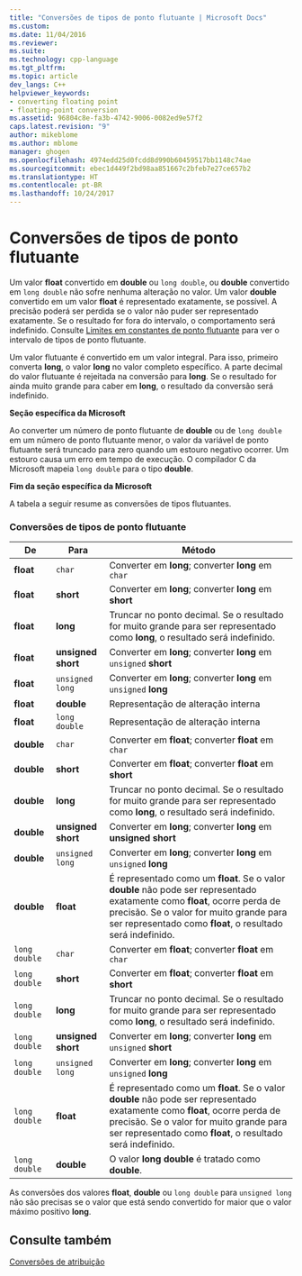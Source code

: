 ```yaml
---
title: "Conversões de tipos de ponto flutuante | Microsoft Docs"
ms.custom: 
ms.date: 11/04/2016
ms.reviewer: 
ms.suite: 
ms.technology: cpp-language
ms.tgt_pltfrm: 
ms.topic: article
dev_langs: C++
helpviewer_keywords:
- converting floating point
- floating-point conversion
ms.assetid: 96804c8e-fa3b-4742-9006-0082ed9e57f2
caps.latest.revision: "9"
author: mikeblome
ms.author: mblome
manager: ghogen
ms.openlocfilehash: 4974edd25d0fcdd8d990b60459517bb1148c74ae
ms.sourcegitcommit: ebec1d449f2bd98aa851667c2bfeb7e27ce657b2
ms.translationtype: HT
ms.contentlocale: pt-BR
ms.lasthandoff: 10/24/2017
---
```

# <a name="conversions-from-floating-point-types"></a>Conversões de tipos de ponto flutuante
Um valor **float** convertido em **double** ou `long double`, ou **double** convertido em `long double` não sofre nenhuma alteração no valor. Um valor **double** convertido em um valor **float** é representado exatamente, se possível. A precisão poderá ser perdida se o valor não puder ser representado exatamente. Se o resultado for fora do intervalo, o comportamento será indefinido. Consulte [Limites em constantes de ponto flutuante](../c-language/limits-on-floating-point-constants.md) para ver o intervalo de tipos de ponto flutuante.  
  
 Um valor flutuante é convertido em um valor integral. Para isso, primeiro converta **long**, o valor **long** no valor completo específico. A parte decimal do valor flutuante é rejeitada na conversão para **long**. Se o resultado for ainda muito grande para caber em **long**, o resultado da conversão será indefinido.  
  
 **Seção específica da Microsoft**  
  
 Ao converter um número de ponto flutuante de **double** ou de `long double` em um número de ponto flutuante menor, o valor da variável de ponto flutuante será truncado para zero quando um estouro negativo ocorrer. Um estouro causa um erro em tempo de execução. O compilador C da Microsoft mapeia `long double` para o tipo **double**.  
  
 **Fim da seção específica da Microsoft**  
  
 A tabela a seguir resume as conversões de tipos flutuantes.  
  
### <a name="conversions-from-floating-point-types"></a>Conversões de tipos de ponto flutuante  
  
|De|Para|Método|  
|----------|--------|------------|  
|**float**|`char`|Converter em **long**; converter **long** em `char`|  
|**float**|**short**|Converter em **long**; converter **long** em **short**|  
|**float**|**long**|Truncar no ponto decimal. Se o resultado for muito grande para ser representado como **long**, o resultado será indefinido.|  
|**float**|**unsigned short**|Converter em **long**; converter **long** em `unsigned` **short**|  
|**float**|`unsigned long`|Converter em **long**; converter **long** em `unsigned` **long**|  
|**float**|**double**|Representação de alteração interna|  
|**float**|`long double`|Representação de alteração interna|  
|**double**|`char`|Converter em **float**; converter **float** em `char`|  
|**double**|**short**|Converter em **float**; converter **float** em **short**|  
|**double**|**long**|Truncar no ponto decimal. Se o resultado for muito grande para ser representado como **long**, o resultado será indefinido.|  
|**double**|**unsigned short**|Converter em **long**; converter **long** em **unsigned short**|  
|**double**|`unsigned long`|Converter em **long**; converter **long** em `unsigned` **long**|  
|**double**|**float**|É representado como um **float**. Se o valor **double** não pode ser representado exatamente como **float**, ocorre perda de precisão. Se o valor for muito grande para ser representado como **float**, o resultado será indefinido.|  
|`long double`|`char`|Converter em **float**; converter **float** em `char`|  
|`long double`|**short**|Converter em **float**; converter **float** em **short**|  
|`long double`|**long**|Truncar no ponto decimal. Se o resultado for muito grande para ser representado como **long**, o resultado será indefinido.|  
|`long double`|**unsigned short**|Converter em **long**; converter **long** em `unsigned` **short**|  
|`long double`|`unsigned long`|Converter em **long**; converter **long** em `unsigned` **long**|  
|`long double`|**float**|É representado como um **float**. Se o valor **double** não pode ser representado exatamente como **float**, ocorre perda de precisão. Se o valor for muito grande para ser representado como **float**, o resultado será indefinido.|  
|`long double`|**double**|O valor **long double** é tratado como **double**.|  
  
 As conversões dos valores **float**, **double** ou `long double` para `unsigned long` não são precisas se o valor que está sendo convertido for maior que o valor máximo positivo **long**.  
  
## <a name="see-also"></a>Consulte também  
 [Conversões de atribuição](../c-language/assignment-conversions.md)